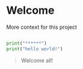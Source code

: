 # Welcome 

More context for this project

``` python

print("******")
print("hello world!")

```

> Welcome all!